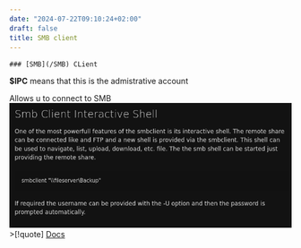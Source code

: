 ```yaml
---
date: "2024-07-22T09:10:24+02:00"
draft: false
title: SMB client
---
```


    ### [SMB](/SMB) CLient

**$IPC** means that this is the admistrative account

Allows u to connect to SMB
![Pasted_image_20240229202606.png](/static/Pasted_image_20240229202606.png)
\>\[!quote\]
[Docs](https://linuxtect.com/linux-smbclient-command-tutorial/)
